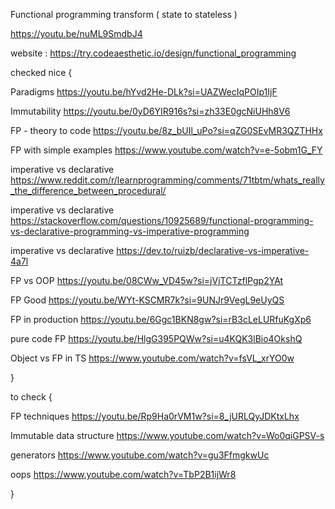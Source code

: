 



Functional programming transform ( state to stateless )

https://youtu.be/nuML9SmdbJ4

website :
https://try.codeaesthetic.io/design/functional_programming


checked nice {

Paradigms
https://youtu.be/hYvd2He-DLk?si=UAZWecIqPOIp1IjF

Immutability
https://youtu.be/0yD6YIR916s?si=zh33E0gcNiUHh8V6

FP - theory to code
https://youtu.be/8z_bUIl_uPo?si=qZG0SEvMR3QZTHHx

FP with simple examples
https://www.youtube.com/watch?v=e-5obm1G_FY

imperative vs declarative
https://www.reddit.com/r/learnprogramming/comments/71tbtm/whats_really_the_difference_between_procedural/

imperative vs declarative
https://stackoverflow.com/questions/10925689/functional-programming-vs-declarative-programming-vs-imperative-programming

imperative vs declarative
https://dev.to/ruizb/declarative-vs-imperative-4a7l

FP vs OOP
https://youtu.be/08CWw_VD45w?si=jVjTCTzflPgp2YAt


FP Good
https://youtu.be/WYt-KSCMR7k?si=9UNJr9VegL9eUyQS

FP in production
https://youtu.be/6Ggc1BKN8gw?si=rB3cLeLURfuKgXp6

pure code FP
https://youtu.be/HlgG395PQWw?si=u4KQK3lBio4OkshQ

Object vs FP in TS
https://www.youtube.com/watch?v=fsVL_xrYO0w

}


to check {

FP techniques
https://youtu.be/Rp9Ha0rVM1w?si=8_jURLQyJDKtxLhx

Immutable data structure
https://www.youtube.com/watch?v=Wo0qiGPSV-s

generators
https://www.youtube.com/watch?v=gu3FfmgkwUc

oops
https://www.youtube.com/watch?v=TbP2B1ijWr8


}
